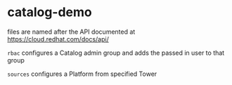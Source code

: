 # catalog-demo
files are named after the API documented at https://cloud.redhat.com/docs/api/

`rbac` configures a Catalog admin group and adds the passed in user to that group


`sources` configures a Platform from specified Tower
